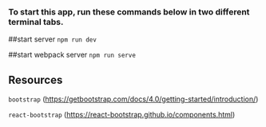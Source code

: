 ### To start this app, run these commands below in two different terminal tabs.

##start server
`npm run dev`

##start webpack server
`npm run serve`

## Resources

`bootstrap`
(https://getbootstrap.com/docs/4.0/getting-started/introduction/)

`react-bootstrap`
(https://react-bootstrap.github.io/components.html)